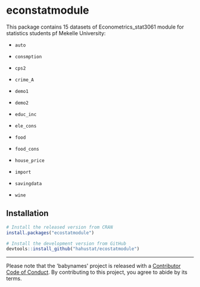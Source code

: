 # econstatmodule



This package contains 15 datasets of Econometrics_stat3061 module for statistics students pf Mekelle University:

* `auto`

* `consmption`

* `cps2`

* `crime_A`

* `demo1`

* `demo2`

* `educ_inc`

* `ele_cons`

* `food`

* `food_cons`

* `house_price`

* `import`

* `savingdata`

* `wine`



## Installation

```R
# Install the released version from CRAN
install.packages("ecostatmodule")

# Install the development version from GitHub
devtools::install_github("hahustat/ecostatmodule")
```

-----

Please note that the 'babynames' project is released with a [Contributor Code of Conduct](.github/CODE_OF_CONDUCT.md). By contributing to this project, you agree to abide by its terms.
